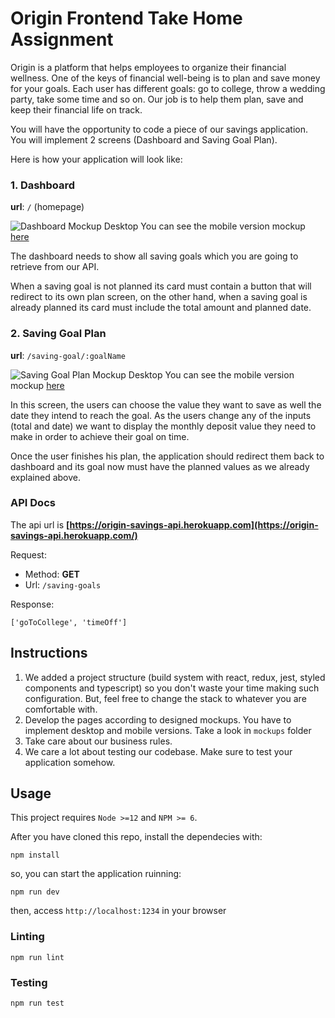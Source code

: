 # Origin Frontend Take Home Assignment

Origin is a platform that helps employees to organize their financial wellness. One of the keys of financial well-being is to plan and save money for your goals. Each user has different goals: go to college, throw a wedding party, take some time and so on. Our job is to help them plan, save and keep their financial life on track.

You will have the opportunity to code a piece of our savings application. You will implement 2 screens (Dashboard and Saving Goal Plan).

Here is how your application will look like:

### 1. Dashboard

**url**: `/` (homepage)

![Dashboard Mockup Desktop](https://github.com/OriginFinancial/frontend-take-home-assignment/blob/master/mockups/dashboard-desk.png)
You can see the mobile version mockup [here](https://github.com/OriginFinancial/frontend-take-home-assignment/blob/master/mockups/dashboard-mobile.png)

The dashboard needs to show all saving goals which you are going to retrieve from our API.

When a saving goal is not planned its card must contain a button that will redirect to its own plan screen, on the other hand, when a saving goal is already planned its card must include the total amount and planned date.

### 2. Saving Goal Plan

**url**: `/saving-goal/:goalName`

![Saving Goal Plan Mockup Desktop](https://github.com/OriginFinancial/frontend-take-home-assignment/blob/master/mockups/saving-goal-plan-desk.png)
You can see the mobile version mockup [here](https://github.com/OriginFinancial/frontend-take-home-assignment/blob/master/mockups/saving-goal-plan-mobile.png)

In this screen, the users can choose the value they want to save as well the date they intend to reach the goal. As the users change any of the inputs (total and date) we want to display the monthly deposit value they need to make in order to achieve their goal on time.

Once the user finishes his plan, the application should redirect them back to dashboard and its goal now must have the planned values as we already explained above.

### API Docs

The api url is **[https://origin-savings-api.herokuapp.com](https://origin-savings-api.herokuapp.com/)**

Request:

- Method: **GET**
- Url: `/saving-goals`

Response:

```
['goToCollege', 'timeOff']
```

## Instructions

1. We added a project structure (build system with react, redux, jest, styled components and typescript) so you don't waste your time making such configuration. But, feel free to change the stack to whatever you are comfortable with.
2. Develop the pages according to designed mockups. You have to implement desktop and mobile versions. Take a look in `mockups` folder
3. Take care about our business rules.
4. We care a lot about testing our codebase. Make sure to test your application somehow.

## Usage

This project requires `Node >=12` and `NPM >= 6`.

After you have cloned this repo, install the dependecies with:

```
npm install
```

so, you can start the application ruinning:

```
npm run dev
```

then, access `http://localhost:1234` in your browser

### Linting

```
npm run lint
```

### Testing

```
npm run test
```
